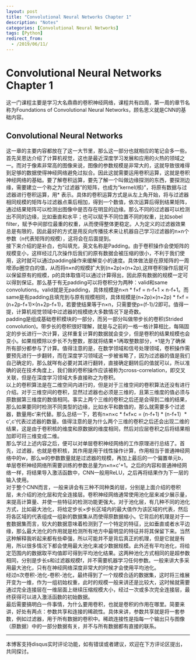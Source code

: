 ```yaml
---
layout: post
title: "Convolutional Neural Networks Chapter 1"
description: "Notes"
categories: [Convolutional Neural Networks]
tags: [Python]
redirect_from:
  - /2019/06/11/
---
```


# Convolutional Neural Networks Chapter 1  

这一门课程主要是学习大名鼎鼎的卷积神经网络，课程共有四周，第一周的章节名称为Foundations of Convolutional Neural Networks，顾名思义就是CNN的基础内容。

## Convolutional Neural Networks  

这一章的主要内容都放在了这一大节里，那么这一部分也就相应的笔记会多一些。首先吴恩达介绍了计算机视觉，这也是最近深度学习发展和应用的火热的领域之一。而对于像素非常高的图像来说，图像的参数规模是非常大的，这就导致很难得到足够的数据使得神经网络避免过拟合。因此这就需要运用卷积运算，这就是卷积神经网络的基础。要了解卷积运算，要先了解一个叫做边缘探测的东西，要探测边缘，需要建立一个称之为“过滤器”的矩阵，也成为“kernel(核)”，将原有数据与过滤器进行卷积运算，用* 表示。具体的卷积运算方式是从左上角开始，将与过滤器相同规模的矩阵与过滤器点乘后相加，得到一个数值，依次运算后得到结果矩阵，通过结果矩阵可以检测出图像中是否存在明显的边缘。那么不同的过滤器可以检测出不同的边缘，比如垂直和水平；也可以赋予不同位置不同的权重，比如sobel filter，赋予中间部位最重的权重，从而使得整体更稳定。人为定义的过滤器效果总是有限的，因此最好的方式是用反向传播技术来让机器自己学习过滤器的n×n个参数（n代表矩阵的规模），这将会在后面提到。  
接下来介绍的是补白，也叫填充，英文名称是Padding。由于卷积操作会使矩阵的规模变小，这样经过几次操作后我们的原有数据会被压缩的很小，不利于我们使用，这时就可以通过padding操作来缓解变小的速度。具体做法是在原矩阵的一周增添p圈空白的值，从而将n×n的规模扩大到(n+2p)×(n+2p),这样卷积操作后就可以保留原有的规模，p的具体取值可以通过计算得出，因此原有数据的规模一定可以得到保证。那么基于有无padding可以将卷积分为两种：valid和same convolutions。valid就是无padding，具体规模是n×n * f×f = n-f+1 × n-f+1。而same是有padding且填充到与原有规模相同，具体规模是(n+2p)×(n+2p) * f×f = (n+2p-f+1)×(n+2p-f+1)，若要使结果等于n×n，只需要使p=(f-1)/2即可。值得一提，计算机视觉领域中过滤器的规模绝大多数情况下是奇数。  
padding是组成基础卷积模块的一部分，而另一部分叫做带步长的卷积(Strided convolution)。带步长的卷积很好理解，就是与之前的一格一格计算相比，每隔固定的步长进行一次计算，这样重复计算的数据就会变少，但是卷积的结果规模也会变小。如果规模除以步长不为整数，那就将结果+1再取整数部分，+1是为了确保所有部分都参与了计算。值得注意的是，在数学领域和信号处理领域，卷积操作需要预先进行一步翻转，而在深度学习领域这一步被省略了，因为过滤器的值是我们自己确定的，那么就咩有必要对其进行翻转，直接确定翻转后的值就可以，所以准确的说在技术角度上，我们做的卷积操作应该被称为cross-correlation，即交叉关联，但是在深度学习领域大多直接称之为卷积。  
以上的卷积算法是在二维空间内进行的，但是对于三维空间的卷积算法还没有进行介绍。对于三维空间的卷积，显然过滤器也必须是三维的，且第三维度的值必须与原数据第三维度的数值相同。事实上两个三维的卷积之后还是会得到二维的结果，那么如果要同时检测不同类型的边缘，比如水平和数值的，那么就需要多个过滤器，数量用c'来代替。那么总结一下，若有n×n×c * f×f×c = (n-f+1) * (n-f+1）* c',c'代表过滤器的数量。值得注意的是为什么两个三维的卷积之后还会出现二维的结果，这是由于卷积核的维度和原数据的维度相同，然后对应层卷积之后将结果相加即可将三维变成二维。  
那么学过上述内容之后，便可以对单层卷积神经网络的工作原理进行总结了。首先，过滤器，也就是卷积核，其作用是用于线性操作计算，作用相当于普通神经网络中的w，那么w的参数数量就是过滤器的规模，再加上最后的一个偏置单元b，单层卷积神经网络所需要训练的参数总量为n×n×c'+1。之后的内容和普通神经网络一样，将结果导入激活函数中，CNN一般用ReLU，之后再将结果作为下一层的输入使用。  
对于整个CNN而言，一般来讲会有三种不同种类的层，分别是上面介绍的卷积层，未介绍的池化层和完全连接层。卷积神经网络通常使用池化层来减少展示量，来提高计算量、并使一些特征的检测功能更强大。对于池化层，有几种不同的池化方式，比如最大池化，将给定步长×步长区域内的最大值作为该区域的代表，然后将各区域的代表组成一组新的数据集从而使得原数据缩小。它背后的机理是对于一套数据集而言，较大的数据意味着检测到了一个特定的特征，比如垂直或者水平边缘，那么最大池化的作用就是检测所有地方中最明显的特征并将其保留下来。当然这种解释我听起来都有些牵强，所以可能并不是背后真正的机理，但是它就是有用，所以很多情况下都会使用最大池化来减少数据规模。此外还有平均池化，将给定范围内的数据取平均值即可得到平均池化结果。这两种池化方式相同的是超参数相同，分别是步长s和过滤器规模f，并不需要机器学习任何参数。一般来讲大多采用最大池化，只有在神经网络深度非常大的时候才会使用平均池化。  
经过n次卷积-池化-卷积-池化，最终得到了一个规模合适的数据集，这时将三维展开变为一维，作为一组初始权重，此时的规模一般来讲还是比较大，这时候就需要通过完全连接层在一维层面上继续压缩规模大小，经过一次或多次完全连接层，最终获得可以进入激活函数的初始数据。  
最后需要搞明白一件事情，为什么要用卷积，也就是卷积的作用在哪里。简要来讲，好处有两点：参数共享和连接的稀疏性。具体来讲，参数共享就是将一套参数，例如过滤器，用于所有数据的卷积中。稀疏连接性是指每一个输出只与图像（原数据）中的一部分数据有关，并不与所有数据都有直接的联系。

---
本博客支持disqus实时评论功能，如有错误或者建议，欢迎在下方评论区提出，共同探讨。  
